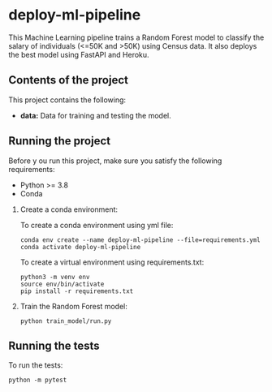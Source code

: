 # deploy-ml-pipeline

This Machine Learning pipeline trains a Random Forest model to classify the salary of individuals (<=50K and >50K) using Census data. It also deploys the best model using FastAPI and Heroku.

## Contents of the project

This project contains the following:

* **data:** Data for training and testing the model.

## Running the project

Before y ou run this project, make sure you satisfy the following requirements:

* Python >= 3.8
* Conda


1. Create a conda environment:
   
   To create a conda environment using yml file:

   ```
   conda env create --name deploy-ml-pipeline --file=requirements.yml
   conda activate deploy-ml-pipeline
   ```

   To create a virtual environment using requirements.txt:

   ```
   python3 -m venv env
   source env/bin/activate
   pip install -r requirements.txt
   ```

2. Train the Random Forest model:

   ```
   python train_model/run.py
   ```

## Running the tests

To run the tests:

```
python -m pytest
```

